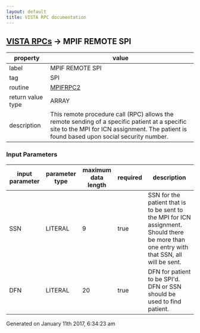 ```yaml
---
layout: default
title: VISTA RPC documentation
---
```




## [VISTA RPCs](TableOfContent.md) &#8594; MPIF REMOTE SPI 

 property | value 
--- | --- 
 label | MPIF REMOTE SPI
 tag | SPI
 routine | [MPIFRPC2](http://code.osehra.org/dox/Routine_MPIFRPC2_source.html)
 return value type | ARRAY
 description | This remote procedure call (RPC) allows the remote sending of a specific patient at a specific site to the MPI for ICN assignment.  The patient is found based upon social security number.

### Input Parameters

| input parameter | parameter type | maximum data length | required | description | 
| --- | --- | --- | --- | --- | 
| SSN | LITERAL | 9 | true | SSN for the patient that is to be sent to the MPI for ICN assignment.  Should there be more than one entry with that SSN, all will be sent. | 
| DFN | LITERAL | 20 | true | DFN for patient to be SPI'd.  DFN or SSN should be used to find patient. | 




Generated on January 11th 2017, 6:34:23 am